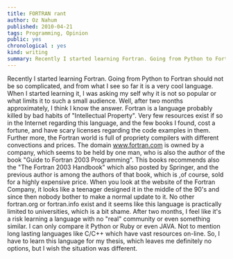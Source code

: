 ```yaml
---
title: FORTRAN rant
author: Oz Nahum
published: 2010-04-21
tags: Programming, Opinion
public: yes
chronological : yes
kind: writing 
summary: Recently I started learning Fortran. Going from Python to Fortran should not be so complicated, and from what I see so far it is a very cool language.
---
```


Recently I started learning Fortran. Going from Python to Fortran should 
not be so complicated, and from what I see so far it is a very cool language.
When I started learning it, I was asking my self why it is not so popular 
or what limits it to such a small audience.
Well, after two months approximately, I think I know the answer. 
Fortran is a language probably killed by bad habits of "Intellectual Property". 
Very few resources exist if so in the Internet regarding this language, 
and the few books I found, cost a fortune, and have scary licenses 
regarding the code examples in them.
Further more, the Fortran world is full of propriety compilers with
different convections and prices. The domain www.fortran.com is owned 
by a company, which seems to be held by one man, who is also the 
author of the book "Guide to Fortran 2003 Programming". This books 
recommends also the "The Fortran 2003 Handbook" which also posted by
Springer, and the previous author is among the authors of that book, 
which is ,of course, sold for a highly expensive price.
When you look at the website of the Fortran Company, it looks like a 
teenager designed it in the middle of the 90's and since then nobody 
bother to make a normal update to it. No other fortran.org or 
fortran.info exist and it seems like this language is practically 
limited to universities, which is a bit shame.
After two months, I feel like it's a risk learning a language 
with no "real" community or even something similar. I can only 
compare it Python or Ruby or even JAVA. Not to mention long lasting 
languages like C/C++ which have vast resources on-line.
So, I have to learn this language for my thesis, which leaves me 
definitely no options, but I wish the situation was different.
